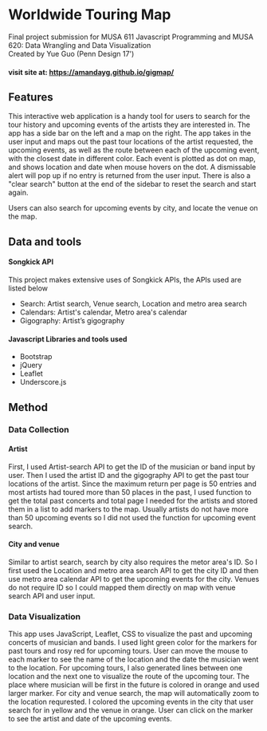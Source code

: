 # Worldwide Touring Map
Final project submission for MUSA 611 Javascript Programming and MUSA 620: Data Wrangling and Data Visualization  
Created by Yue Guo (Penn Design 17')
#### visit site at: https://amandayg.github.io/gigmap/

## Features
This interactive web application is a handy tool for users to search for the tour history and upcoming events of the artists they are interested in. The app has a side bar on the left and a map on the right. The app takes in the user input and maps out the past tour locations of the artist requested, the upcoming events, as well as the route between each of the upcoming event, with the closest date in different color. Each event is plotted as dot on map, and shows location and date when mouse hovers on the dot. A dismissable alert will pop up if no entry is returned from the user input. There is also a "clear search" button at the end of the sidebar to reset the search and start again.

Users can also search for upcoming events by city, and locate the venue on the map.

## Data and tools
#### Songkick API 
This project makes extensive uses of Songkick APIs, the APIs used are listed below
- Search: Artist search, Venue search, Location and metro area search
- Calendars: Artist's calendar, Metro area's calendar
- Gigography: Artist’s gigography

#### Javascript Libraries and tools used 
- Bootstrap
- jQuery 
- Leaflet
- Underscore.js 

## Method
### Data Collection
#### Artist
First, I used Artist-search API to get the ID of the musician or band input by user. Then I used the artist ID and the gigography API to get the past tour locations of the artist. Since the maximum return per page is 50 entries and most artists had toured more than 50 places in the past, I used function to get the total past concerts and total page I needed for the artists and stored them in a list to add markers to the map. Usually artists do not have more than 50 upcoming events so I did not used the function for upcoming event search.

#### City and venue
Similar to artist search, search by city also requires the metor area's ID. So I first used the Location and metro area search API to get the city ID and then use metro area calendar API to get the upcoming events for the city. Venues do not require ID so I could mapped them directly on map with venue search API and user input.

### Data Visualization 
This app uses JavaScript, Leaflet, CSS to visualize the past and upcoming concerts of musician and bands.
I used light green color for the markers for past tours and rosy red for upcoming tours. User can move the mouse to each marker to see the name of the location and the date the musician went to the location. For upcoming tours, I also generated lines between one location and the next one to visualize the route of the upcoming tour. The place where musician will be first in the future is colored in orange and used larger marker.
For city and venue search, the map will automatically zoom to the location requrested. I colored the upcoming events in the city that user search for in yellow and the venue in orange. User can click on the marker to see the artist and date of the upcoming events.
